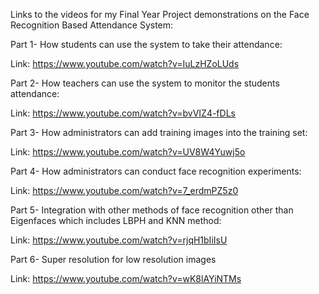 Links to the videos for my Final Year Project demonstrations on the Face Recognition Based Attendance System:

Part 1- How students can use the system to take their attendance:

Link: https://www.youtube.com/watch?v=IuLzHZoLUds

Part 2- How teachers can use the system to monitor the students attendance:

Link: https://www.youtube.com/watch?v=bvVIZ4-fDLs

Part 3- How administrators can add training images into the training set:

Link: https://www.youtube.com/watch?v=UV8W4Yuwj5o

Part 4- How administrators can conduct face recognition experiments:

Link: https://www.youtube.com/watch?v=7_erdmPZ5z0

Part 5- Integration with other methods of face recognition other than Eigenfaces which includes LBPH and KNN method:

Link: https://www.youtube.com/watch?v=rjqH1bIiIsU

Part 6- Super resolution for low resolution images

Link: https://www.youtube.com/watch?v=wK8lAYiNTMs
